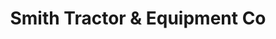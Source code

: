 ---
title: "Smith Tractor & Equipment Co"
url: /forest-city/smith-tractor-and-equipment-co/
shop: car repair
---